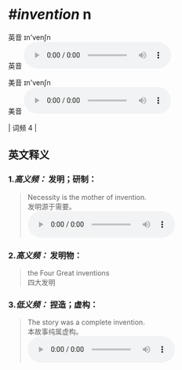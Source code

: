 # ***\#invention*** n
英音 ɪn'venʃn  
英音
<audio src="./media/invention-B.aac" controls="controls"></audio>

美音 ɪn'venʃn  
美音
<audio src="./media/invention.aac" controls="controls"></audio>



| 词频 4 |  

英文释义
---
### 1.*高义频：* **发明；研制：**  

 > Necessity is the mother of invention.   
 > 发明源于需要。    
<audio src="./media/invention-1.aac" controls="controls"></audio>

### 2.*高义频：* **发明物：**  

 > the Four Great inventions  
 > 四大发明    

### 3.*低义频：* **捏造；虚构：**  

 > The story was a complete invention.   
 > 本故事纯属虚构。    
<audio src="./media/invention-4.aac" controls="controls"></audio>



